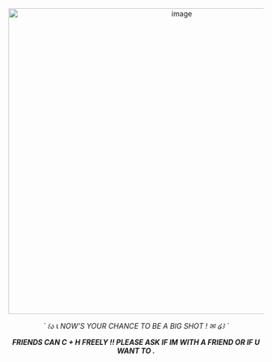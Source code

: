 <div align="center">
<img width="669" height="604" alt="image" src="https://github.com/user-attachments/assets/e3e0bd28-bb7c-48e5-a350-50eb3ba6fbdf" />
<p>
<p><i>` ꒰ა 📞 NOW'S YOUR CHANCE TO BE A BIG SHOT ! ✉ ໒꒱ `<i><p>
<p>
<p><b> FRIENDS CAN C + H FREELY !! PLEASE ASK IF IM WITH A FRIEND OR IF U WANT TO  .<b><p>
